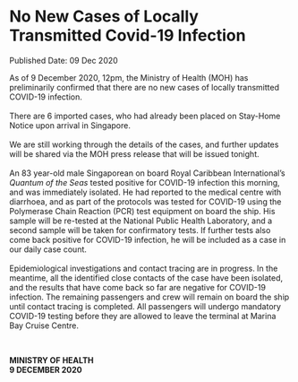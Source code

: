 <html>
    <meta http-equiv="Content-Type" content="text/html; charset=utf-8"/>
    <meta charset="utf-8"/>
    <title>No New Cases of Locally Transmitted Covid-19 Infection</title>
    <body><h1>No New Cases of Locally Transmitted Covid-19 Infection</h1>
    <p>Published Date: 09 Dec 2020</p> <p>As of 9 December 2020, 12pm, the Ministry of Health (MOH) has preliminarily confirmed that there are no new cases of locally transmitted COVID-19 infection. <br><br>There are 6 imported cases, who had already been placed on Stay-Home Notice upon arrival in Singapore. <br><br>We are still working through the details of the cases, and further updates will be shared via the MOH press release that will be issued tonight. <br><br>An 83 year-old male Singaporean on board Royal Caribbean International’s <em>Quantum of the Seas</em> tested positive for COVID-19 infection this morning, and was immediately isolated. He had reported to the medical centre with diarrhoea, and as part of the protocols was tested for COVID-19 using the Polymerase Chain Reaction (PCR) test equipment on board the ship. His sample will be re-tested at the National Public Health Laboratory, and a second sample will be taken for confirmatory tests. If further tests also come back positive for COVID-19 infection, he will be included as a case in our daily case count. <br><br>Epidemiological investigations and contact tracing are in progress. In the meantime, all the identified close contacts of the case have been isolated, and the results that have come back so far are negative for COVID-19 infection. The remaining passengers and crew will remain on board the ship until contact tracing is completed. All passengers will undergo mandatory COVID-19 testing before they are allowed to leave the terminal at Marina Bay Cruise Centre.</p> <p>&nbsp;</p> <div> <p><strong>MINISTRY OF HEALTH<br></strong><strong>9 DECEMBER 2020</strong></p> </div></body>
</html>
